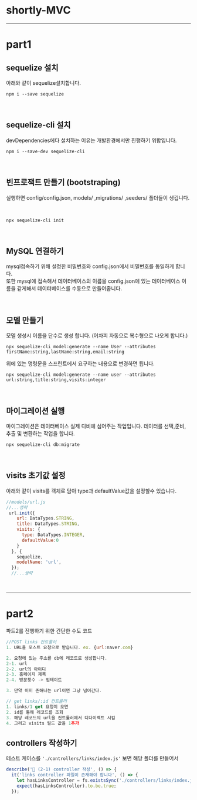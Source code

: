 # shortly-MVC

---

# part1

## sequelize 설치

아래와 같이 sequelize설치합니다.

```
npm i --save sequelize
```

<br >

## sequelize-cli 설치

devDependencies에다 설치하는 이유는 개발환경에서만 진행하기 위함입니다.

```
npm i --save-dev sequelize-cli
```

<br >

## 빈프로잭트 만들기 (bootstraping)

실행하면 config/config.json, models/ ,migrations/ ,seeders/ 폴더들이 생깁니다.

<br >

```
npx sequelize-cli init
```

<br >

## MySQL 연결하기

mysql접속하기 위해 설정한 비밀번호와 config.json에서 비밀번호를 동일하게 합니다.  
또한 mysql에 접속해서 데이터베이스의 이름을 config.json에 있는 데이터베이스 이름을 같게해서 데이터베이스를 수동으로 만들어줍니다.

<br >

## 모델 만들기

모델 생성시 이름을 단수로 생성 합니다. (어차피 자동으로 복수형으로 나오게 합니다.)

```
npx sequelize-cli model:generate --name User --attributes firstName:string,lastName:string,email:string
```

위에 있는 명령문을 스프린트에서 요구하는 내용으로 변경하면 됩니다. 

```
npx sequelize-cli model:generate --name user --attributes url:string,title:string,visits:integer
```

<br >

## 마이그레이션 실행

마이그레이션은 데이터베이스 실제 디비에 심어주는 작업입니다. 데이터를 선택,준비, 추출 및 변환하는 작업을 합니다.

```
npx sequelize-cli db:migrate
```

<br >

## visits 초기값 설정

아래와 같이 visits를 객체로 담아 type과 defaultValue값을 설정할수 있습니다.

```js
//models/url.js
//...생략
 url.init({
    url: DataTypes.STRING,
    title: DataTypes.STRING,
    visits: {
      type: DataTypes.INTEGER,
      defaultValue:0
    }
  }, {
    sequelize,
    modelName: 'url',
  });
  //...생략
```

<br />

---

# part2

파트2를 진행하기 위한 간단한 수도 코드  

```js
//POST links 컨트룰러
1. URL을 포스트 요청으로 받습니다. ex. {url:naver.com}

2. 요청에 있는 주소를 db에 레코드로 생성합니다.
2-1. url
2-2. url의 아이디
2-3. 홈페이지 제목
2-4. 방문횟수 -> 업테이트

3. 만약 이미 존해나는 url이면 그냥 넘어간다.

// get links/:id 컨트룰러
1. links/1 get 요청이 오면
2. id를 통해 레코드를 조회
3. 해당 레코드의 url을 컨트룰러에서 디다이렉트 시킴
4. 그리고 visits 필드 값을 1추가
```

## controllers 작성하기

테스트 케이스를 `'./controllers/links/index.js'` 보면 해당 폴더를 만들어서 

```js
describe('🚀 (2-1) controller 작성', () => {
  it('links controller 파일이 존재해야 합니다', () => {
    let hasLinksController = fs.existsSync('./controllers/links/index.js');
    expect(hasLinksController).to.be.true;
  });
  ```